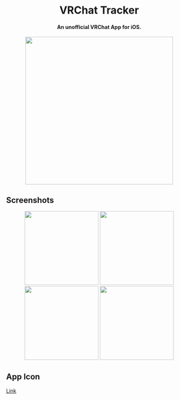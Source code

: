 <h1 align="center">VRChat Tracker</h1>

<h4 align="center">An unofficial VRChat App for iOS.</h4>

<p align="center">
<img src ="https://user-images.githubusercontent.com/26186346/225491527-202b6512-10fd-4f94-a0c1-bc09bde99e78.png" width=400></img>
</p>

## Screenshots
<p align="center">
<img src ="https://user-images.githubusercontent.com/26186346/225491439-b9106077-342e-4c4c-b152-ca265d07797e.PNG" width=200></img>
<img src ="https://user-images.githubusercontent.com/26186346/225491440-5d21d669-3709-4b01-9059-4bacda6d3575.PNG" width=200></img>
<img src ="https://user-images.githubusercontent.com/26186346/225491429-df0b802e-d6e6-4cea-b35d-1023bc9557eb.PNG" width=200></img>
<img src ="https://user-images.githubusercontent.com/26186346/225491436-e6471ab0-7c0b-40b8-b09a-33776e657f0a.PNG" width=200></img>
</p>

## App Icon
[Link](https://images.squarespace-cdn.com/content/v1/5f0770791aaf57311515b23d/1608240505246-O7TI4Z68YP4JF0MULQPT/VRC_Treehouse_5.png?format=2500w)